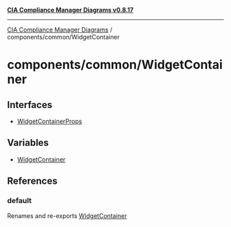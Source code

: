 [**CIA Compliance Manager Diagrams v0.8.17**](../../../README.md)

***

[CIA Compliance Manager Diagrams](../../../modules.md) / components/common/WidgetContainer

# components/common/WidgetContainer

## Interfaces

- [WidgetContainerProps](interfaces/WidgetContainerProps.md)

## Variables

- [WidgetContainer](variables/WidgetContainer.md)

## References

### default

Renames and re-exports [WidgetContainer](variables/WidgetContainer.md)
